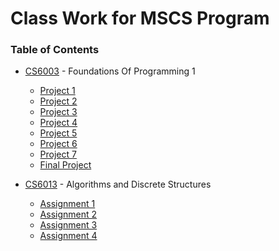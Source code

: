 # Class Work for MSCS Program

### Table of Contents
  - [CS6003](https://github.com/amasse-1/class_work/tree/main/CSC6003) - Foundations Of Programming 1
    - [Project 1](https://github.com/amasse-1/class_work/blob/CS6003/CSC6003/project1.py)
    - [Project 2](https://github.com/amasse-1/class_work/blob/CS6003/CSC6003/project2.py)
    - [Project 3](https://github.com/amasse-1/class_work/tree/CS6003/CSC6003/project3) 
    - [Project 4](https://github.com/amasse-1/class_work/tree/CS6003/CSC6003/project4)
    - [Project 5](https://github.com/amasse-1/class_work/blob/CS6003/CSC6003/project5.py)
    - [Project 6](https://github.com/amasse-1/class_work/tree/CS6003/CSC6003/project6)
    - [Project 7](https://github.com/amasse-1/class_work/tree/CS6003/CSC6003/project7)
    - [Final Project](https://github.com/amasse-1/class_work/tree/CS6003/CSC6003/Final%20Project)
  
  - [CS6013](https://github.com/amasse-1/class_work/tree/CS6013) - Algorithms and Discrete Structures
    - [Assignment 1](https://github.com/amasse-1/class_work/tree/CS6013/assignment1)
    - [Assignment 2](https://github.com/amasse-1/class_work/tree/CS6013/assignment2)
    - [Assignment 3](https://github.com/amasse-1/class_work/tree/CS6013/assignment3)
    - [Assignment 4](https://github.com/amasse-1/class_work/blob/CS6013/assignment4.py)

